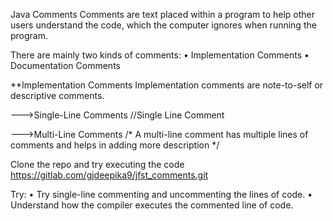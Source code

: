 Java Comments
Comments are text placed within a program to help other users understand the code, 
which the computer ignores when running the program.


There are mainly two kinds of comments:
•	Implementation Comments
•	Documentation Comments


**Implementation Comments
Implementation comments are note-to-self or descriptive comments.

--->Single-Line Comments
//Single Line Comment

--->Multi-Line Comments
/* A multi-line comment
has multiple lines of comments
and helps in adding more description
*/

Clone the repo and try executing the code
https://gitlab.com/gjdeepika9/jfst_comments.git

Try:
•	Try single-line commenting and uncommenting the lines of code.
•	Understand how the compiler executes the commented line of code.
